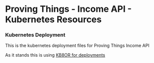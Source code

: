 # Proving Things - Income API -  Kubernetes Resources

### Kubernetes Deployment

This is the kubernetes deployment files for Proving Things Income API

As it stands this is using [KB8OR for deployments](https://github.com/UKHomeOffice/kb8or)
